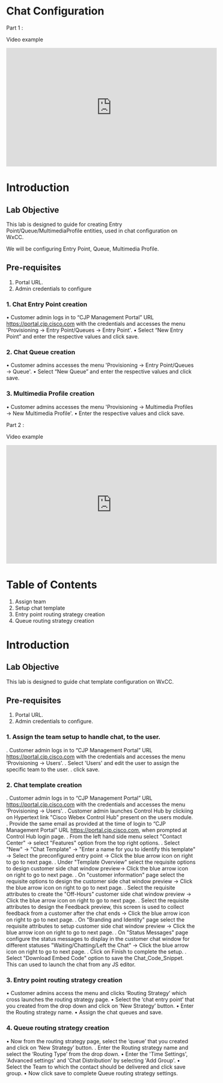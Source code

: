 ﻿# Chat Configuration

Part 1 : 

Video example

<iframe width="560" height="315" src="https://www.youtube.com/embed/PsK4DqSgtb8" frameborder="0" allow="accelerometer; autoplay; clipboard-write; encrypted-media; gyroscope; picture-in-picture" allowfullscreen></iframe>


# Introduction

## Lab Objective

This lab is designed to guide for creating Entry Point/Queue/MultimediaProfile entities, used in chat configuration on WxCC.   

We will be configuring Entry Point, Queue, Multimedia Profile. 

## Pre-requisites

1. Portal URL.
2. Admin credentials to configure

### 1. Chat Entry Point creation

• Customer admin logs in to “CJP Management Portal” URL https://portal.cjp.cisco.com  with the credentials and accesses the menu 'Provisioning -> Entry Point/Queues -> Entry Point'.
• Select “New Entry Point” and enter the respective values and click save.

### 2. Chat Queue creation

• Customer admins accesses the menu 'Provisioning -> Entry Point/Queues -> Queue'.
• Select “New Queue” and enter the respective values and click save.

### 3. Multimedia Profile creation

• Customer admins accesses the menu 'Provisioning -> Multimedia Profiles -> New Multimedia Profile'.
• Enter the respective values and click save.




Part 2 :

Video example

<iframe width="560" height="315" src="https://www.youtube.com/embed/WGjbBwupBx0" frameborder="0" allow="accelerometer; autoplay; clipboard-write; encrypted-media; gyroscope; picture-in-picture" allowfullscreen></iframe>

# Table of Contents

1. Assign team
2. Setup chat template
3. Entry point routing strategy creation
4. Queue routing strategy creation

# Introduction

## Lab Objective

This lab is designed to guide chat template configuration on WxCC.   


## Pre-requisites

1. Portal URL.
2. Admin credentials to configure.

### 1. Assign the team setup to handle chat, to the user.
. Customer admin logs in to “CJP Management Portal” URL https://portal.cjp.cisco.com  with the credentials and accesses the menu ‘Provisioning -> Users'.
. Select 'Users' and edit the user to assign the specific team to the user. 
. click save.

### 2. Chat template creation
. Customer admin logs in to “CJP Management Portal” URL https://portal.cjp.cisco.com  with the credentials and accesses the menu ‘Provisioning -> Users'.
. Customer admin launches Control Hub by clickiing on Hypertext link "Cisco Webex Control Hub" present on the users module. 
. Provide the same email as provided at the time of login to “CJP Management Portal” URL https://portal.cjp.cisco.com, when prompted at Control Hub login page.
. From the left hand side menu select "Contact Center" -> select "Features" option from the top right options.
. Select "New" -> "Chat Template" -> "Enter a name for you to identify this template" -> Select the preconfigured entry point -> Click the blue arrow icon on right to go to next page.
. Under "Template Overview" select the requisite options to design customer side chat window preview-> Click the blue arrow icon on right to go to next page.
. On "customer information" page select the requisite options to design the customer side chat window preview -> Click the blue arrow icon on right to go to next page.
. Select the requisite attributes to create the "Off-Hours" customer side chat window preview -> Click the blue arrow icon on right to go to next page.
. Select the requisite attributes to design the Feedback preview, this screen is used to collect feedback from a customer after the chat ends -> Click the blue arrow icon on right to go to next page.
. On "Branding and Identity" page select the requisite attributes to setup customer side chat window preview -> Click the blue arrow icon on right to go to next page.
. On "Status Messages" page configure the status messages to display in the customer chat window for different statuses "Waiting/Chatting/Left the Chat" -> Click the blue arrow icon on right to go to next page.
. Click on Finish to complete the setup.
. Select "Download Embed Code" option to save the Chat_Code_Snippet. This can used to launch the chat from any JS editor.


### 3. Entry point routing strategy creation

• Customer admins access the menu and clicks ‘Routing Strategy’ which cross launches the routing strategy page.
• Select the ‘chat entry point’ that you created from the drop down and click on ‘New Strategy’ button.
• Enter the Routing strategy name.
• Assign the chat queues and save.


### 4. Queue routing strategy creation

• Now from the routing strategy page, select the ‘queue’ that you created and click on ‘New Strategy’ button.
. Enter the Routing strategy name and select the ‘Routing Type’ from the drop down.
• Enter the 'Time Settings', 'Advanced settings' and 'Chat Distribution’ by selecting 'Add Group'.
• Select the Team to which the contact should be delivered and click save group.
• Now click save to complete Queue routing strategy settings. 









